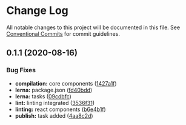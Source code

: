# Change Log

All notable changes to this project will be documented in this file.
See [Conventional Commits](https://conventionalcommits.org) for commit guidelines.

## 0.1.1 (2020-08-16)


### Bug Fixes

* **compilation:** core components ([1427a1f](https://github.com/MapColonies/shared-components/commit/1427a1f98049836d66c66525e7bfd3e2f514bebb))
* **lerna:** package.json ([fd40bdd](https://github.com/MapColonies/shared-components/commit/fd40bdd5ecdac1ec5b31be1a534ca3ed1de6b43f))
* **lerna:** tasks ([09cdbfc](https://github.com/MapColonies/shared-components/commit/09cdbfc5e76c35af973715b60f29d25e36e8cf3c))
* **lint:** linting integrated ([3536f31](https://github.com/MapColonies/shared-components/commit/3536f3162765a63e3baf595b350251d58e3c04f6))
* **linting:** react components ([b6e4b1f](https://github.com/MapColonies/shared-components/commit/b6e4b1f3649a14dd68b13f84ad6a40676d894d0b))
* **publish:** task added ([4aa8c2d](https://github.com/MapColonies/shared-components/commit/4aa8c2d4d2101ee7b7065f826dd536ff47c0eef1))
